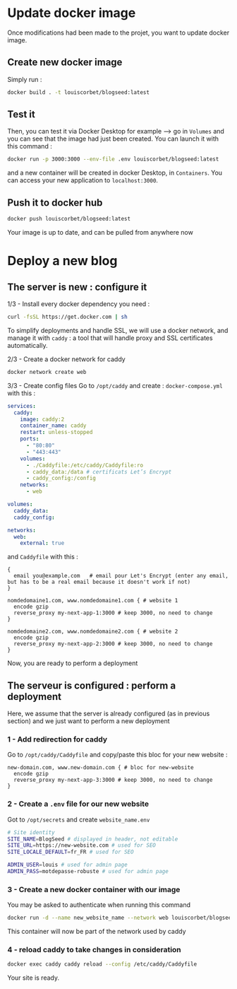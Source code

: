 # Update docker image

Once modifications had been made to the projet, you want to update docker image.

## Create new docker image

Simply run :

```bash
docker build . -t louiscorbet/blogseed:latest
```

## Test it

Then, you can test it via Docker Desktop for example --> go in `Volumes` and you can see that the image had just been created. You can launch it with this command :

```bash
docker run -p 3000:3000 --env-file .env louiscorbet/blogseed:latest
```

and a new container will be created in docker Desktop, in `Containers`. You can access your new application to `localhost:3000`.

## Push it to docker hub

```bash
docker push louiscorbet/blogseed:latest
```

Your image is up to date, and can be pulled from anywhere now

# Deploy a new blog

## The server is new : configure it

1/3 - Install every docker dependency you need :

```bash
curl -fsSL https://get.docker.com | sh
```

To simplify deployments and handle SSL, we will use a docker network, and manage it with `caddy` : a tool that will handle proxy and SSL certificates automatically.

2/3 - Create a docker network for caddy

```bash
docker network create web
```

3/3 - Create config files
Go to `/opt/caddy` and create :
`docker-compose.yml` with this :

```yml
services:
  caddy:
    image: caddy:2
    container_name: caddy
    restart: unless-stopped
    ports:
      - "80:80"
      - "443:443"
    volumes:
      - ./Caddyfile:/etc/caddy/Caddyfile:ro
      - caddy_data:/data # certificats Let’s Encrypt
      - caddy_config:/config
    networks:
      - web

volumes:
  caddy_data:
  caddy_config:

networks:
  web:
    external: true
```

and `Caddyfile` with this :

```caddy
{
  email you@example.com   # email pour Let's Encrypt (enter any email, but has to be a real email because it doesn't work if not)
}

nomdedomaine1.com, www.nomdedomaine1.com { # website 1
  encode gzip
  reverse_proxy my-next-app-1:3000 # keep 3000, no need to change
}

nomdedomaine2.com, www.nomdedomaine2.com { # website 2
  encode gzip
  reverse_proxy my-next-app-2:3000 # keep 3000, no need to change
}
```

Now, you are ready to perform a deployment

## The serveur is configured : perform a deployment

Here, we assume that the server is already configured (as in previous section) and we just want to perform a new deployment

### 1 - Add redirection for caddy

Go to `/opt/caddy/Caddyfile` and copy/paste this bloc for your new website :

```caddy
new-domain.com, www.new-domain.com { # bloc for new-website
  encode gzip
  reverse_proxy my-next-app-3:3000 # keep 3000, no need to change
}
```

### 2 - Create a `.env` file for our new website

Got to `/opt/secrets` and create `website_name.env`

```bash
# Site identity
SITE_NAME=BlogSeed # displayed in header, not editable
SITE_URL=https://new-website.com # used for SEO
SITE_LOCALE_DEFAULT=fr_FR # used for SEO

ADMIN_USER=louis # used for admin page
ADMIN_PASS=motdepasse-robuste # used for admin page
```

### 3 - Create a new docker container with our image

You may be asked to authenticate when running this command

```bash
docker run -d --name new_website_name --network web louiscorbet/blogseed:latest --env-file /opt/secrets/website_name.env
```

This container will now be part of the network used by caddy

### 4 - reload caddy to take changes in consideration

```bash
docker exec caddy caddy reload --config /etc/caddy/Caddyfile
```

Your site is ready.
